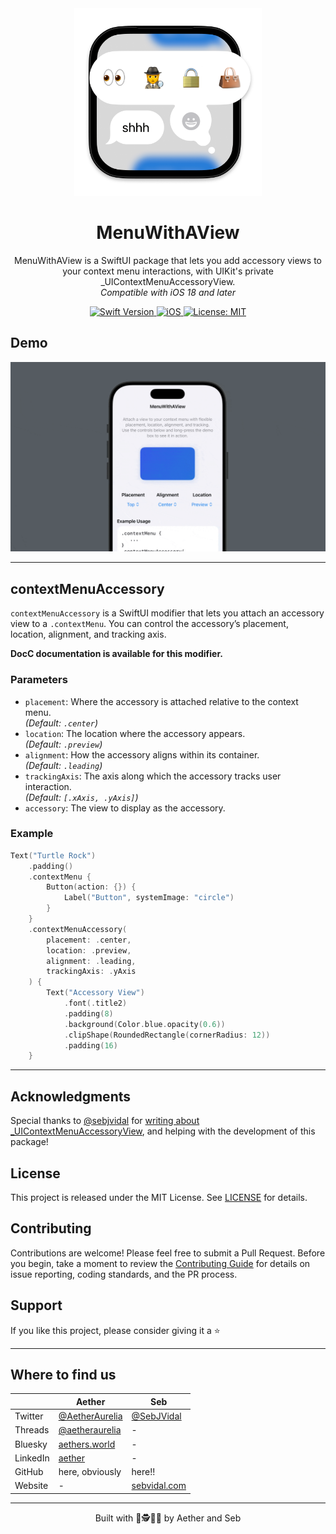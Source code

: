 <div align="center">
  <img width="300" height="300" src="/assets/icon.png" alt="MenuWithAView Logo">
  <h1><b>MenuWithAView</b></h1>
  <p>
    MenuWithAView is a SwiftUI package that lets you add accessory views to your context menu interactions, with UIKit's private _UIContextMenuAccessoryView.
    <br>
    <i>Compatible with iOS 18 and later</i>
  </p>
</div>

<div align="center">
  <a href="https://swift.org">
<!--     <img src="https://img.shields.io/badge/Swift-6.0%20%7C%206-orange.svg" alt="Swift Version"> -->
    <img src="https://img.shields.io/badge/Swift-6.0-orange.svg" alt="Swift Version">
  </a>
  <a href="https://www.apple.com/ios/">
     <img src="https://img.shields.io/badge/iOS-18%2B-blue.svg" alt="iOS"> 
  </a>
  <a href="LICENSE">
    <img src="https://img.shields.io/badge/License-MIT-green.svg" alt="License: MIT">
  </a>
</div>

## **Demo**

![Example](/assets/example1.gif)

---

## contextMenuAccessory

`contextMenuAccessory` is a SwiftUI modifier that lets you attach an accessory view to a `.contextMenu`. You can control the accessory’s placement, location, alignment, and tracking axis.

**DocC documentation is available for this modifier.**

### Parameters

- `placement`: Where the accessory is attached relative to the context menu.  
  *(Default: `.center`)*
- `location`: The location where the accessory appears.  
  *(Default: `.preview`)*
- `alignment`: How the accessory aligns within its container.  
  *(Default: `.leading`)*
- `trackingAxis`: The axis along which the accessory tracks user interaction.  
  *(Default: `[.xAxis, .yAxis]`)*
- `accessory`: The view to display as the accessory.

### Example

```swift
Text("Turtle Rock")
    .padding()
    .contextMenu {
        Button(action: {}) {
            Label("Button", systemImage: "circle")
        }
    }
    .contextMenuAccessory(
        placement: .center,
        location: .preview,
        alignment: .leading,
        trackingAxis: .yAxis
    ) {
        Text("Accessory View")
            .font(.title2)
            .padding(8)
            .background(Color.blue.opacity(0.6))
            .clipShape(RoundedRectangle(cornerRadius: 12))
            .padding(16)
    }
```

---

## **Acknowledgments**

Special thanks to [@sebjvidal](https://github.com/sebjvidal) for [writing about  _UIContextMenuAccessoryView](https://sebvidal.com/blog/accessorise-your-context-menu-interactions/), and helping with the development of this package!

## License

This project is released under the MIT License. See [LICENSE](LICENSE.md) for details.

## Contributing

Contributions are welcome! Please feel free to submit a Pull Request. Before you begin, take a moment to review the [Contributing Guide](CONTRIBUTING.md) for details on issue reporting, coding standards, and the PR process.

## Support

If you like this project, please consider giving it a ⭐️

---

## Where to find us

|         | Aether | Seb |
|---------|----------------|------------------|
| Twitter | [@AetherAurelia](https://x.com/AetherAurelia) |  [@SebJVidal](https://x.com/SebJVidal) |
| Threads | [@aetheraurelia](https://www.threads.net/@aetheraurelia) | - |
| Bluesky | [aethers.world](https://bsky.app/profile/aethers.world) | - |
| LinkedIn| [aether](https://www.linkedin.com/in/willjones24) | - |
| GitHub  | here, obviously | here!! |
| Website | - | [sebvidal.com](https://sebvidal.com/) |


---

<p align="center">Built with 🍏🕵️🤝👜 by Aether and Seb</p>
